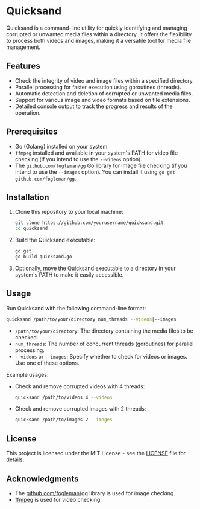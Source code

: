 # Quicksand

Quicksand is a command-line utility for quickly identifying and managing corrupted or unwanted media files within a directory. It offers the flexibility to process both videos and images, making it a versatile tool for media file management.

## Features

- Check the integrity of video and image files within a specified directory.
- Parallel processing for faster execution using goroutines (threads).
- Automatic detection and deletion of corrupted or unwanted media files.
- Support for various image and video formats based on file extensions.
- Detailed console output to track the progress and results of the operation.

## Prerequisites

- Go (Golang) installed on your system.
- `ffmpeg` installed and available in your system's PATH for video file checking (if you intend to use the `--videos` option).
- The `github.com/fogleman/gg` Go library for image file checking (if you intend to use the `--images` option). You can install it using `go get github.com/fogleman/gg`.

## Installation

1. Clone this repository to your local machine:

   ```bash
   git clone https://github.com/yourusername/quicksand.git
   cd quicksand
   ```

2. Build the Quicksand executable:

   ```bash
   go get
   go build quicksand.go
   ```

3. Optionally, move the Quicksand executable to a directory in your system's PATH to make it easily accessible.

## Usage

Run Quicksand with the following command-line format:

```bash
quicksand /path/to/your/directory num_threads --videos|--images
```

- `/path/to/your/directory`: The directory containing the media files to be checked.
- `num_threads`: The number of concurrent threads (goroutines) for parallel processing.
- `--videos` or `--images`: Specify whether to check for videos or images. Use one of these options.

Example usages:

- Check and remove corrupted videos with 4 threads:
  ```bash
  quicksand /path/to/videos 4 --videos
  ```

- Check and remove corrupted images with 2 threads:
  ```bash
  quicksand /path/to/images 2 --images
  ```

## License

This project is licensed under the MIT License - see the [LICENSE](LICENSE) file for details.

## Acknowledgments

- The [github.com/fogleman/gg](https://pkg.go.dev/github.com/fogleman/gg) library is used for image checking.
- [ffmpeg](https://ffmpeg.org/) is used for video checking.
